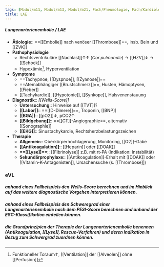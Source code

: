 ```yaml
---
tags: [Modul/m11, Modul/m13, Modul/m21, Fach/Pneumologie, Fach/Kardiologie, Art/Pathologie]
title: LAE
---
```

##### Lungenarterienembolie / LAE
- **Ätiologie**:: ==[[Embolie]] nach venöser [[Thrombose]]==, insb. Bein und [[ZVK]]
- **Pathophysiologie**
	- Rechtsventrikuläre [[Nachlast]]↑↑ (*Cor pulmonale*) → [[HZV]]↓ → [[Schock]]
	- Hypoxämie[^1], Hyperventilation
- **Symptome**
	- ==Tachypnoe, [[Dyspnoe]], [[Zyanose]]==
	- ==Atemabhängiger [[Brustschmerz]]==, Husten, Hämoptysen, [[Fieber]]
	- [[Tachykardie]], [[Hypotonie]], [[Synkope]], Halsvenenstauung
- **Diagnostik**:: *[[Wells-Score]]*
	- **Untersuchung**:: Hinweise auf [[TVT]]?
	- **[[Labor]]**:: ==[[D-Dimere]]==, Troponin, [[BNP]]
	- **[[BGA]]**:: [[pO2]]↓, pCO2↑ 
	- **[[Bildgebung]]**:: ==[[CT]]-Angiographie==, alternativ [[Sonographie]]
	- **[[EKG]]**:: Sinustachykardie, Rechtsherzbelastungszeichen
- **Therapie**
	- **Allgemein**:: Oberkörperhochlagerung, Monitoring, [[O2]]-Gabe
	- **[[Antikoagulation]]**:: [[Heparin]] oder [[DOAK]]
	- **==[[Lyse]]==**:: [[Fibrinolyse]] z.B. mit rt-PA (Indikation: Instabilität)
	- **Sekundärprophylaxe**:: [[Antikoagulation]]-Erhalt mit [[DOAK]] oder [[Vitamin-K-Antagonisten]], Ursachensuche (s. [[Thrombose]])


### eVL
       

##### anhand eines Fallbeispiels den Wells-Score berechnen und im Hinblick auf das weitere diagnostische Vorgehen interpretieren können.

##### anhand eines Fallbeispiels den Schweregrad einer Lungenarterienembolie nach dem PESI-Score berechnen und anhand der ESC-Klassifikation einteilen können.

##### die Grundprinzipien der Therapie der Lungenarterienembolie benennen (Antikoagulation, [[Lyse]], Rescue-Verfahren) und deren Indikation in Bezug zum Schwergrad zuordnen können.



[^1]: Funktioneller Toraum↑, [[Ventilation]] der [[Alveolen]] ohne [[Perfusion]]